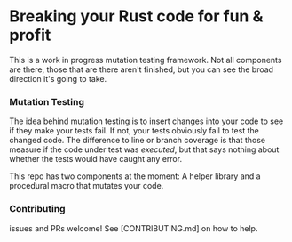 # Breaking your Rust code for fun & profit

This is a work in progress mutation testing framework. Not all components are there, those that are there aren't finished, but you can see the broad direction it's going to take.

### Mutation Testing

The idea behind mutation testing is to insert changes into your code to see if they make your tests fail. If not, your tests obviously fail to test the changed code.
The difference to line or branch coverage is that those measure if the code under test was *executed*, but that says nothing about whether the tests would have caught any error.

This repo has two components at the moment: A helper library and a procedural macro that mutates your code.

### Contributing

issues and PRs welcome! See [CONTRIBUTING.md] on how to help.
